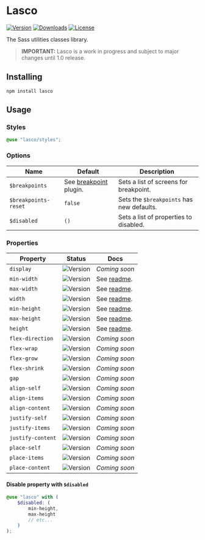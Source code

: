 # Lasco

[![Version](https://flat.badgen.net/npm/v/lasco)](https://www.npmjs.com/package/lasco)
[![Downloads](https://flat.badgen.net/npm/dt/lasco)](https://www.npmjs.com/package/lasco)
[![License](https://flat.badgen.net/npm/license/lasco)](https://www.npmjs.com/package/lasco)

The Sass utilities classes library.

> **IMPORTANT:** Lasco is a work in progress and subject to major changes until 1.0 release.

## Installing

```shell
npm install lasco
```

## Usage

### Styles

```scss
@use "lasco/styles";
```

### Options

| Name                 | Default                                                                                                             | Description                               |
|----------------------|---------------------------------------------------------------------------------------------------------------------|-------------------------------------------|
| `$breakpoints`       | See [breakpoint](https://github.com/sass-collective/sass-collective/tree/master/packages/breakpoint#tokens) plugin. | Sets a list of screens for breakpoint.    |
| `$breakpoints-reset` | `false`                                                                                                             | Sets the `$breakpoints` has new defaults. |
| `$disabled`          | `()`                                                                                                                | Sets a list of properties to disabled.    |

### Properties

| Property          | Status                                          | Docs                                             |
|-------------------|-------------------------------------------------|--------------------------------------------------|
| `display`         | ![Version](https://flat.badgen.net/npm/v/lasco) | _Coming soon_                                    |
| `min-width`       | ![Version](https://flat.badgen.net/npm/v/lasco) | See [readme](/src/components/width/min#readme).  |
| `max-width`       | ![Version](https://flat.badgen.net/npm/v/lasco) | See [readme](/src/components/width/max#readme).  |
| `width`           | ![Version](https://flat.badgen.net/npm/v/lasco) | See [readme](/src/components/width#readme).      |
| `min-height`      | ![Version](https://flat.badgen.net/npm/v/lasco) | See [readme](/src/components/height/min#readme). |
| `max-height`      | ![Version](https://flat.badgen.net/npm/v/lasco) | See [readme](/src/components/height/max#readme). |
| `height`          | ![Version](https://flat.badgen.net/npm/v/lasco) | See [readme](/src/components/height#readme).     |
| `flex-direction`  | ![Version](https://flat.badgen.net/npm/v/lasco) | _Coming soon_                                    |
| `flex-wrap`       | ![Version](https://flat.badgen.net/npm/v/lasco) | _Coming soon_                                    |
| `flex-grow`       | ![Version](https://flat.badgen.net/npm/v/lasco) | _Coming soon_                                    |
| `flex-shrink`     | ![Version](https://flat.badgen.net/npm/v/lasco) | _Coming soon_                                    |
| `gap`             | ![Version](https://flat.badgen.net/npm/v/lasco) | _Coming soon_                                    |
| `align-self`      | ![Version](https://flat.badgen.net/npm/v/lasco) | _Coming soon_                                    |
| `align-items`     | ![Version](https://flat.badgen.net/npm/v/lasco) | _Coming soon_                                    |
| `align-content`   | ![Version](https://flat.badgen.net/npm/v/lasco) | _Coming soon_                                    |
| `justify-self`    | ![Version](https://flat.badgen.net/npm/v/lasco) | _Coming soon_                                    |
| `justify-items`   | ![Version](https://flat.badgen.net/npm/v/lasco) | _Coming soon_                                    |
| `justify-content` | ![Version](https://flat.badgen.net/npm/v/lasco) | _Coming soon_                                    |
| `place-self`      | ![Version](https://flat.badgen.net/npm/v/lasco) | _Coming soon_                                    |
| `place-items`     | ![Version](https://flat.badgen.net/npm/v/lasco) | _Coming soon_                                    |
| `place-content`   | ![Version](https://flat.badgen.net/npm/v/lasco) | _Coming soon_                                    |

#### Disable property with `$disabled`

```scss
@use "lasco" with (
    $disabled: (
        min-height,
        max-height
        // etc...
    )
);
```
